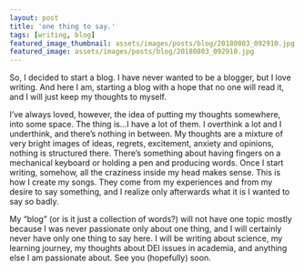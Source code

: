 ```yaml
---
layout: post
title: 'one thing to say.'
tags: [writing, blog]
featured_image_thumbnail: assets/images/posts/blog/20180803_092910.jpg
featured_image: assets/images/posts/blog/20180803_092910.jpg
---
```


So, I decided to start a blog. I have never wanted to be a blogger, but I love writing. And here I am, starting a blog with a hope that no one will read it, and I will just keep my thoughts to myself.

<!--more-->

I’ve always loved, however, the idea of putting my thoughts somewhere, into some space. The thing is…I have a lot of them. I overthink a lot and I underthink, and there’s nothing in between. My thoughts are a mixture of very bright images of ideas, regrets, excitement, anxiety and opinions, nothing is structured there. There’s something about having fingers on a mechanical keyboard or holding a pen and producing words. Once I start writing, somehow, all the craziness inside my head makes sense. This is how I create my songs. They come from my experiences and from my desire to say something, and I realize only afterwards what it is I wanted to say so badly. 

My “blog” (or is it just a collection of words?) will not have one topic mostly because I was never passionate only about one thing, and I will certainly never have only one thing to say here. I will be writing about science, my learning journey, my thoughts about DEI issues in academia, and anything else I am passionate about. See you (hopefully) soon. 

